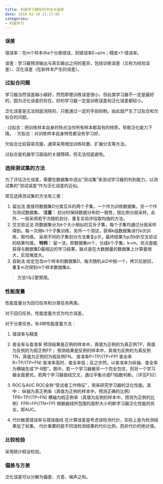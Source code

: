 ```yaml
---
title: 机器学习模型的评估与选择
date: 2018-02-10 21:17:06
categories: 
- 机器学习
---
```



### 误差

错误率：在m个样本中a个分类错误，则错误率E=a/m；精度=1-错误率。

误差：学习器预测输出与真实输出之间的差异，包括训练误差（又称为经验误差）、泛化误差（在新样本产生的误差）。

### 过拟合问题

学习器当然误差越小越好，然而即便训练误差很小，但此类学习器不一定是最好的，因为泛化误差的存在。好的学习器一定是训练误差和泛化误差都较小。

泛化误差是无法彻底消除的，只能通过一定的手段抑制。由此就产生了过拟合和欠拟合的问题。

· 过拟合：把训练样本自身的特点当作所有样本都具有的特质，导致泛化能力下降。
· 欠拟合：对训练样本自身特性都没有学习好。

欠拟合比较容易克服，通常采用增加训练轮数、扩展分支等方法。

过拟合是机器学习面临的关键障碍，但无法彻底避免。

### 选择测试集的方法

为了评估泛化误差，需要在数据集中选出“测试集”来测试学习器的判别能力，以测试集的“测试误差”作为泛化误差的近似。

常见选择测试集的方法有三类：

1. 留出法
直接将数据集D分类互斥的两个子集，一个作为训练数据集，另一个作为测试数据集。
**注意：** 划分时保持数据分布的一致性，按比例分层采样。此外，一般采用若干次随机划分、重复实验评估取均值的方法。
2. 交叉验证法
将数据集分为k个大小相似的互斥子集，每个子集均通过分层采样得到。每一次用k-1个子集训练，另外一个测试，获得k组数据集进行k次训练，取均值。
采用不同的子集划分方法重复p次，最终结果为p次k折交叉验证的结果均值。
**特例：** 留一法，即数据集m个，分成k个子集，k=m。优点是能获得与数据集D最相近的学习结果，缺点是在大数据量的数据集上计算量很大，实现难度大。
3. 自助法
给定包含m个样本的数据集D，每次随机从D中挑一个，拷贝后放回，重复m次得到m个样本数据集d。

> **方法1与2更常用。**

### 性能度量

性能度量分为回归任务和分类任务两类。

对于回归任务，性能度量方式为均方误差。

对于分类任务，有4种性能度量方法：

1. 错误率与精度

2. 查全率与查准率
预测结果是正例的样本中，真值为正例的为真正例TP，真值为反例的为假正例FP；
预测结果是反例的样本中，真值为反例的为真反例TN，真值为正例的为假反例FN。
查准率P=TP/(TP+FP)
查全率R=TP/(TP+FN)
查准率高时，查全率低；反之亦然。以查准率为纵轴、查全率为横轴生成“P-R图”。图中，若一个学习器被另一个完全包住，则另一个学习器全面更优。若两个学习器曲线交叉，通过平衡点或F1指数判断。（详见P32）

3. ROC与AUC
ROC全称“受试者工作特征”，用来研究学习器的泛化性能。其中：
纵轴为真正例率（真值为正例的样本中，预测正确的比例）TPR=TP/(TP+FN)
横轴为假正例率（真值为反例的样本中，预测为正例的比例）FPR=FP/(TN+FP)
根据曲线所包围的面积大小判断学习器泛化性能的优劣，即AUC。

4. 代价敏感错误率与错误曲线
在计算误差是考虑误检测代价，实际上是为检测结果加了权重。
代价重要的是不同误检测结果的代价比例，而非代价的绝对值。

### 比较检验

采用统计假设检验。

### 偏差与方差

泛化误差可以分解为偏差、方差、噪声之和。
